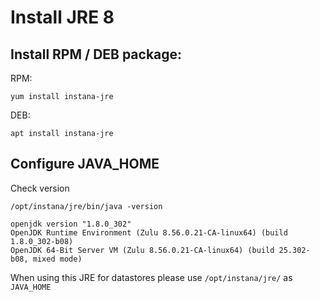 # Install JRE 8

## Install RPM / DEB package:

RPM:

```
yum install instana-jre
```

DEB:

```
apt install instana-jre
```

## Configure JAVA_HOME

Check version

```
/opt/instana/jre/bin/java -version

openjdk version "1.8.0_302"
OpenJDK Runtime Environment (Zulu 8.56.0.21-CA-linux64) (build 1.8.0_302-b08)
OpenJDK 64-Bit Server VM (Zulu 8.56.0.21-CA-linux64) (build 25.302-b08, mixed mode)
```

When using this JRE for datastores please use `/opt/instana/jre/` as `JAVA_HOME`
